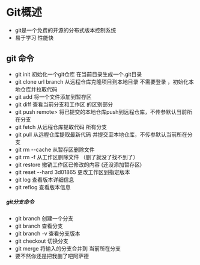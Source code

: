 # Git概述

- git是一个免费的开源的分布式版本控制系统
- 易于学习 性能快

## git 命令

* git init 初始化一个git仓库 在当前目录生成一个.git目录
* git clone url branch 从远程仓库克隆项目到本地目录 不需要登录 ，初始化本地仓库并拉取代码
* git add <filename> 将一个文件添加到暂存区
* git diff 查看当前分支和工作区 的区别部分
* git push remote> <branch>将已提交的本地仓库push到远程仓库，不传参默认当前所在分支
* git fetch <remote> 从远程仓库提取代码 所有分支
* git pull <remote> <branch>从远程仓库提取最新代码 并提交至本地仓库，不传参默认当前所在分支
* git rm --cache <filename>从暂存区删除文件
* git rm -f <filename>从工作区删除文件 （删了就没了找不到了）
* git restore <filename> 撤销工作区已修改的内容 (还没添加暂存区)
* git reset --hard 3d01865 更改工作区到指定版本
* git log 查看版本详细信息
* git reflog 查看版本信息

##### git分支命令

* git branch <new-branch-name> 创建一个分支
* git branch 查看分支
* git branch -v 查看分支版本
* git checkout <branch-name> 切换分支
* git merge <branch-name> 将输入的分支合并到 当前所在分支
* 要不然你还是把我删了吧阿萨德